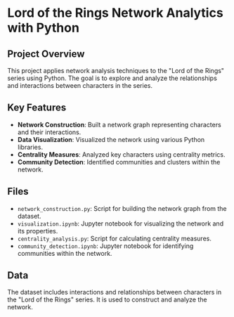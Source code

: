  
# Lord of the Rings Network Analytics with Python

## Project Overview

This project applies network analysis techniques to the "Lord of the Rings" series using Python. The goal is to explore and analyze the relationships and interactions between characters in the series.

## Key Features

- **Network Construction**: Built a network graph representing characters and their interactions.
- **Data Visualization**: Visualized the network using various Python libraries.
- **Centrality Measures**: Analyzed key characters using centrality metrics.
- **Community Detection**: Identified communities and clusters within the network.

## Files

- `network_construction.py`: Script for building the network graph from the dataset.
- `visualization.ipynb`: Jupyter notebook for visualizing the network and its properties.
- `centrality_analysis.py`: Script for calculating centrality measures.
- `community_detection.ipynb`: Jupyter notebook for identifying communities within the network.

## Data

The dataset includes interactions and relationships between characters in the "Lord of the Rings" series. It is used to construct and analyze the network.



 
